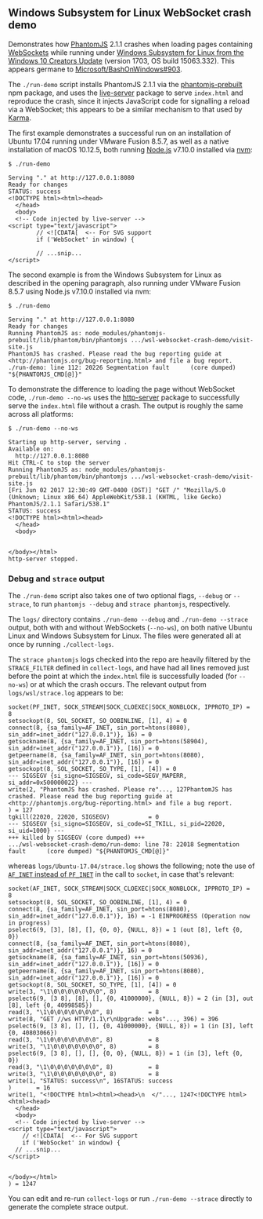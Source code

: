 ## Windows Subsystem for Linux WebSocket crash demo

Demonstrates how [PhantomJS][phantom] 2.1.1 crashes when loading pages
containing [WebSockets][ws] while running under [Windows Subsystem for Linux
from the Windows 10 Creators Update][wsl] (version 1703, OS build 15063.332).
This appears germane to [Microsoft/BashOnWindows#903][#903].

[phantom]: http://phantomjs.org/
[ws]:      https://developer.mozilla.org/en-US/docs/Web/API/WebSockets_API
[wsl]:     https://blogs.msdn.microsoft.com/commandline/2017/04/11/windows-10-creators-update-whats-new-in-bashwsl-windows-console/
[#903]:    https://github.com/Microsoft/BashOnWindows/issues/903

The `./run-demo` script installs PhantomJS 2.1.1 via the [phantomjs-prebuilt][]
npm package, and uses the [live-server][] package to serve `index.html` and
reproduce the crash, since it injects JavaScript code for signalling a reload
via a WebSocket; this appears to be a similar mechanism to that used by
[Karma][].

[phantomjs-prebuilt]: https://www.npmjs.com/package/phantomjs-prebuilt
[live-server]:        https://www.npmjs.com/package/live-server
[Karma]:              https://karma-runner.github.io/

The first example demonstrates a successful run on an installation of Ubuntu
17.04 running under VMware Fusion 8.5.7, as well as a native installation of
macOS 10.12.5, both running [Node.js][] v7.10.0 installed via [nvm][]:

[Node.js]: https://nodejs.org/
[nvm]:     https://github.com/creationix/nvm

```
$ ./run-demo

Serving "." at http://127.0.0.1:8080
Ready for changes
STATUS: success
<!DOCTYPE html><html><head>
  </head>
  <body>
  <!-- Code injected by live-server -->
<script type="text/javascript">
        // <![CDATA[  <-- For SVG support
        if ('WebSocket' in window) {

        // ...snip...
</script>
```

The second example is from the Windows Subsystem for Linux as described in
the opening paragraph, also running under VMware Fusion 8.5.7 using Node.js
v7.10.0 installed via nvm:

```
$ ./run-demo

Serving "." at http://127.0.0.1:8080
Ready for changes
Running PhantomJS as: node_modules/phantomjs-prebuilt/lib/phantom/bin/phantomjs .../wsl-websocket-crash-demo/visit-site.js
PhantomJS has crashed. Please read the bug reporting guide at
<http://phantomjs.org/bug-reporting.html> and file a bug report.
./run-demo: line 112: 20226 Segmentation fault      (core dumped) "${PHANTOMJS_CMD[@]}"
```

To demonstrate the difference to loading the page without WebSocket code,
`./run-demo --no-ws` uses the [http-server][] package to successfully serve the
`index.html` file without a crash. The output is roughly the same across all
platforms:

[http-server]: https://www.npmjs.com/package/http-server

```
$ ./run-demo --no-ws

Starting up http-server, serving .
Available on:
  http://127.0.0.1:8080
Hit CTRL-C to stop the server
Running PhantomJS as: node_modules/phantomjs-prebuilt/lib/phantom/bin/phantomjs .../wsl-websocket-crash-demo/visit-site.js
[Fri Jun 02 2017 12:30:49 GMT-0400 (DST)] "GET /" "Mozilla/5.0 (Unknown; Linux x86_64) AppleWebKit/538.1 (KHTML, like Gecko) PhantomJS/2.1.1 Safari/538.1"
STATUS: success
<!DOCTYPE html><html><head>
  </head>
  <body>


</body></html>
http-server stopped.
```

### Debug and `strace` output

The `./run-demo` script also takes one of two optional flags, `--debug` or
`--strace`, to run `phantomjs --debug` and `strace phantomjs`, respectively.

The `logs/` directory contains `./run-demo --debug` and `./run-demo --strace`
output, both with and without WebSockets (`--no-ws`), on both native Ubuntu
Linux and Windows Subsystem for Linux. The files were generated all at once by
running `./collect-logs`.

The `strace phantomjs` logs checked into the repo are heavily filtered by the
`STRACE_FILTER` defined in `collect-logs`, and have had all lines removed just
before the point at which the `index.html` file is successfully loaded (for
`--no-ws`) or at which the crash occurs. The relevant output from
`logs/wsl/strace.log` appears to be:

```
socket(PF_INET, SOCK_STREAM|SOCK_CLOEXEC|SOCK_NONBLOCK, IPPROTO_IP) = 8
setsockopt(8, SOL_SOCKET, SO_OOBINLINE, [1], 4) = 0
connect(8, {sa_family=AF_INET, sin_port=htons(8080), sin_addr=inet_addr("127.0.0.1")}, 16) = 0
getsockname(8, {sa_family=AF_INET, sin_port=htons(58904), sin_addr=inet_addr("127.0.0.1")}, [16]) = 0
getpeername(8, {sa_family=AF_INET, sin_port=htons(8080), sin_addr=inet_addr("127.0.0.1")}, [16]) = 0
getsockopt(8, SOL_SOCKET, SO_TYPE, [1], [4]) = 0
--- SIGSEGV {si_signo=SIGSEGV, si_code=SEGV_MAPERR, si_addr=0x500000022} ---
write(2, "PhantomJS has crashed. Please re"..., 127PhantomJS has crashed. Please read the bug reporting guide at
<http://phantomjs.org/bug-reporting.html> and file a bug report.
) = 127
tgkill(22020, 22020, SIGSEGV)           = 0
--- SIGSEGV {si_signo=SIGSEGV, si_code=SI_TKILL, si_pid=22020, si_uid=1000} ---
+++ killed by SIGSEGV (core dumped) +++
.../wsl-websocket-crash-demo/run-demo: line 78: 22018 Segmentation fault      (core dumped) "${PHANTOMJS_CMD[@]}"
```

whereas `logs/Ubuntu-17.04/strace.log` shows the following; note the use of
[`AF_INET` instead of `PF_INET`][af_inet] in the call to `socket`, in case
that's relevant:

[af_inet]: https://stackoverflow.com/questions/6729366/what-is-the-difference-between-af-inet-and-pf-inet-in-socket-programming

```
socket(AF_INET, SOCK_STREAM|SOCK_CLOEXEC|SOCK_NONBLOCK, IPPROTO_IP) = 8
setsockopt(8, SOL_SOCKET, SO_OOBINLINE, [1], 4) = 0
connect(8, {sa_family=AF_INET, sin_port=htons(8080), sin_addr=inet_addr("127.0.0.1")}, 16) = -1 EINPROGRESS (Operation now in progress)
pselect6(9, [3], [8], [], {0, 0}, {NULL, 8}) = 1 (out [8], left {0, 0})
connect(8, {sa_family=AF_INET, sin_port=htons(8080), sin_addr=inet_addr("127.0.0.1")}, 16) = 0
getsockname(8, {sa_family=AF_INET, sin_port=htons(50936), sin_addr=inet_addr("127.0.0.1")}, [16]) = 0
getpeername(8, {sa_family=AF_INET, sin_port=htons(8080), sin_addr=inet_addr("127.0.0.1")}, [16]) = 0
getsockopt(8, SOL_SOCKET, SO_TYPE, [1], [4]) = 0
write(3, "\1\0\0\0\0\0\0\0", 8)         = 8
pselect6(9, [3 8], [8], [], {0, 41000000}, {NULL, 8}) = 2 (in [3], out [8], left {0, 40998585})
read(3, "\1\0\0\0\0\0\0\0", 8)          = 8
write(8, "GET //ws HTTP/1.1\r\nUpgrade: webs"..., 396) = 396
pselect6(9, [3 8], [], [], {0, 41000000}, {NULL, 8}) = 1 (in [3], left {0, 40803066})
read(3, "\1\0\0\0\0\0\0\0", 8)          = 8
write(3, "\1\0\0\0\0\0\0\0", 8)         = 8
pselect6(9, [3 8], [], [], {0, 0}, {NULL, 8}) = 1 (in [3], left {0, 0})
read(3, "\1\0\0\0\0\0\0\0", 8)          = 8
write(3, "\1\0\0\0\0\0\0\0", 8)         = 8
write(1, "STATUS: success\n", 16STATUS: success
)       = 16
write(1, "<!DOCTYPE html><html><head>\n  </"..., 1247<!DOCTYPE html><html><head>
  </head>
  <body>
  <!-- Code injected by live-server -->
<script type="text/javascript">
	// <![CDATA[  <-- For SVG support
	if ('WebSocket' in window) {
  // ...snip...
</script>


</body></html>
) = 1247

```

You can edit and re-run `collect-logs` or run `./run-demo --strace` directly to
generate the complete strace output.
